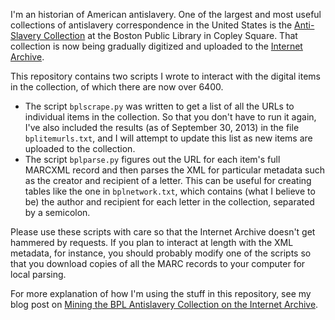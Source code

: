 I'm an historian of American antislavery. One of the largest and most useful collections of antislavery correspondence in the United States is the [Anti-Slavery Collection](http://www.bpl.org/distinction/featured-collections/anti-slavery/) at the Boston Public Library in Copley Square. That collection is now being gradually digitized and uploaded to the [Internet Archive](http://archive.org/details/bplscas/).

This repository contains two scripts I wrote to interact with the digital items in the collection, of which there are now over 6400.

- The script `bplscrape.py` was written to get a list of all the URLs to individual items in the collection. So that you don't have to run it again, I've also included the results (as of September 30, 2013) in the file `bplitemurls.txt`, and I will attempt to update this list as new items are uploaded to the collection.
- The script `bplparse.py` figures out the URL for each item's full MARCXML record and then parses the XML for particular metadata such as the creator and recipient of a letter. This can be useful for creating tables like the one in `bplnetwork.txt`, which contains (what I believe to be) the author and recipient for each letter in the collection, separated by a semicolon.

Please use these scripts with care so that the Internet Archive doesn't get hammered by requests. If you plan to interact at length with the XML metadata, for instance, you should probably modify one of the scripts so that you download copies of all the MARC records to your computer for local parsing.

For more explanation of how I'm using the stuff in this repository, see my blog post on [Mining the BPL Antislavery Collection on the Internet Archive](http://wcm1.web.rice.edu/mining-bpl-antislavery.html).
